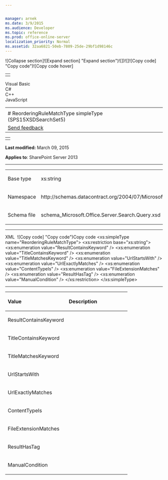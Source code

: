 ```yaml
---


manager: arnek
ms.date: 3/9/2015
ms.audience: Developer
ms.topic: reference
ms.prod: office-online-server
localization_priority: Normal
ms.assetid: 32aa6821-50eb-7809-25de-29bf1d98146c
---
```


![Collapse
section]![Expand
section] "Expand section")![]()![])![]![]()![Copy
code] "Copy code")![Copy code
hover]
<table>
<tbody>
<tr class="odd">
<td align="left"></td>
</tr>
</tbody>
</table>

Visual Basic  
C\#  
C++  
JavaScript  

<table>
<tbody>
<tr class="odd">
<td align="left"><span id="runningHeaderText"></span></td>
</tr>
<tr class="even">
<td align="left"># ReorderingRuleMatchType simpleType (SPS15XSDSearchSet5)</td>
</tr>
<tr class="odd">
<td align="left"><span id="headfeedbackarea" class="feedbackhead"><a href="javascript:SubmitFeedback(&#39;docthis@Microsoft.com&#39;,&#39;&#39;,&#39;&#39;,&#39;&#39;,&#39;1.0.18082.1225&#39;,&#39;%0\dThank%20you%20for%20your%20feedback.%20The%20developer%20writing%20teams%20use%20your%20feedback%20to%20improve%20documentation.%20While%20we%20are%20reviewing%20your%20feedback,%20we%20may%20send%20you%20e-mail%20to%20ask%20for%20clarification%20or%20feedback%20on%20a%20solution.%20We%20do%20not%20use%20your%20e-mail%20address%20for%20any%20other%20purpose%20and%20we%20delete%20it%20after%20we%20finish%20our%20review.%0\AFor%20further%20information%20about%20the%20privacy%20policies%20of%20Microsoft,%20please%20see%20http://privacy.microsoft.com/en-us/default.aspx.%0\A%0\d&#39;,&#39;Customer%20feedback&#39;);">Send feedback</a></span></td>
</tr>
</tbody>
</table>

<table>
<colgroup>
<col width="100%" />
</colgroup>
<tbody>
<tr class="odd">
<td align="left"></td>
</tr>
</tbody>
</table>

**Last modified:** March 09, 2015

**Applies to**: SharePoint Server 2013


-----------------------------------------------------------------------------------------------------------------------------------------------------------------------------------------------------

<table>
<colgroup>
<col width="50%" />
<col width="50%" />
</colgroup>
<tbody>
<tr class="odd">
<td align="left"><p><span class="label">Base type</span></p></td>
<td align="left"><p>xs:string</p></td>
</tr>
<tr class="even">
<td align="left"><p><span class="label">Namespace</span></p></td>
<td align="left"><p>http://schemas.datacontract.org/2004/07/Microsoft.Office.Server.Search.Query</p></td>
</tr>
<tr class="odd">
<td align="left"><p><span class="label">Schema file</span></p></td>
<td align="left"><p>schema_Microsoft.Office.Server.Search.Query.xsd</p></td>
</tr>
</tbody>
</table>


-----------------------------------------------------------------------------------------------------------------------------------------------------------------------------------------------

<span codelanguage="xmlLang"></span>
XML 
<span class="copyCode" onclick="CopyCode(this)"
onkeypress="CopyCode_CheckKey(this, event)"
onmouseover="ChangeCopyCodeIcon(this)"
onmouseout="ChangeCopyCodeIcon(this)" tabindex="0">![Copy
code] "Copy code")Copy code</span>
    <xs:simpleType name="ReorderingRuleMatchType">
        <xs:restriction base="xs:string">
            <xs:enumeration value="ResultContainsKeyword" />
            <xs:enumeration value="TitleContainsKeyword" />
            <xs:enumeration value="TitleMatchesKeyword" />
            <xs:enumeration value="UrlStartsWith" />
            <xs:enumeration value="UrlExactlyMatches" />
            <xs:enumeration value="ContentTypeIs" />
            <xs:enumeration value="FileExtensionMatches" />
            <xs:enumeration value="ResultHasTag" />
            <xs:enumeration value="ManualCondition" />
        </xs:restriction>
    </xs:simpleType>


-------------------------------------------------------------------------------------------------------------------------------------------------------------------------------------------------------

<table>
<colgroup>
<col width="50%" />
<col width="50%" />
</colgroup>
<thead>
<tr class="header">
<th align="left"><p>Value</p></th>
<th align="left"><p>Description</p></th>
</tr>
</thead>
<tbody>
<tr class="odd">
<td align="left"><p>ResultContainsKeyword</p></td>
<td align="left"><p></p></td>
</tr>
<tr class="even">
<td align="left"><p>TitleContainsKeyword</p></td>
<td align="left"><p></p></td>
</tr>
<tr class="odd">
<td align="left"><p>TitleMatchesKeyword</p></td>
<td align="left"><p></p></td>
</tr>
<tr class="even">
<td align="left"><p>UrlStartsWith</p></td>
<td align="left"><p></p></td>
</tr>
<tr class="odd">
<td align="left"><p>UrlExactlyMatches</p></td>
<td align="left"><p></p></td>
</tr>
<tr class="even">
<td align="left"><p>ContentTypeIs</p></td>
<td align="left"><p></p></td>
</tr>
<tr class="odd">
<td align="left"><p>FileExtensionMatches</p></td>
<td align="left"><p></p></td>
</tr>
<tr class="even">
<td align="left"><p>ResultHasTag</p></td>
<td align="left"><p></p></td>
</tr>
<tr class="odd">
<td align="left"><p>ManualCondition</p></td>
<td align="left"><p></p></td>
</tr>
</tbody>
</table>








